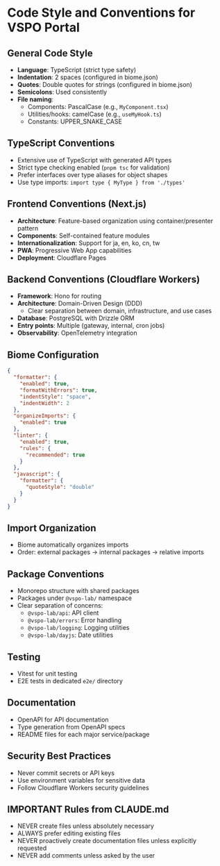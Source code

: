 # Code Style and Conventions for VSPO Portal

## General Code Style
- **Language**: TypeScript (strict type safety)
- **Indentation**: 2 spaces (configured in biome.json)
- **Quotes**: Double quotes for strings (configured in biome.json)
- **Semicolons**: Used consistently
- **File naming**: 
  - Components: PascalCase (e.g., `MyComponent.tsx`)
  - Utilities/hooks: camelCase (e.g., `useMyHook.ts`)
  - Constants: UPPER_SNAKE_CASE

## TypeScript Conventions
- Extensive use of TypeScript with generated API types
- Strict type checking enabled (`pnpm tsc` for validation)
- Prefer interfaces over type aliases for object shapes
- Use type imports: `import type { MyType } from './types'`

## Frontend Conventions (Next.js)
- **Architecture**: Feature-based organization using container/presenter pattern
- **Components**: Self-contained feature modules
- **Internationalization**: Support for ja, en, ko, cn, tw
- **PWA**: Progressive Web App capabilities
- **Deployment**: Cloudflare Pages

## Backend Conventions (Cloudflare Workers)
- **Framework**: Hono for routing
- **Architecture**: Domain-Driven Design (DDD)
  - Clear separation between domain, infrastructure, and use cases
- **Database**: PostgreSQL with Drizzle ORM
- **Entry points**: Multiple (gateway, internal, cron jobs)
- **Observability**: OpenTelemetry integration

## Biome Configuration
```json
{
  "formatter": {
    "enabled": true,
    "formatWithErrors": true,
    "indentStyle": "space",
    "indentWidth": 2
  },
  "organizeImports": {
    "enabled": true
  },
  "linter": {
    "enabled": true,
    "rules": {
      "recommended": true
    }
  },
  "javascript": {
    "formatter": {
      "quoteStyle": "double"
    }
  }
}
```

## Import Organization
- Biome automatically organizes imports
- Order: external packages → internal packages → relative imports

## Package Conventions
- Monorepo structure with shared packages
- Packages under `@vspo-lab/` namespace
- Clear separation of concerns:
  - `@vspo-lab/api`: API client
  - `@vspo-lab/errors`: Error handling
  - `@vspo-lab/logging`: Logging utilities
  - `@vspo-lab/dayjs`: Date utilities

## Testing
- Vitest for unit testing
- E2E tests in dedicated `e2e/` directory

## Documentation
- OpenAPI for API documentation
- Type generation from OpenAPI specs
- README files for each major service/package

## Security Best Practices
- Never commit secrets or API keys
- Use environment variables for sensitive data
- Follow Cloudflare Workers security guidelines

## IMPORTANT Rules from CLAUDE.md
- NEVER create files unless absolutely necessary
- ALWAYS prefer editing existing files
- NEVER proactively create documentation files unless explicitly requested
- NEVER add comments unless asked by the user